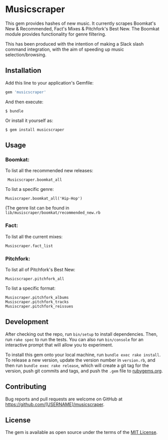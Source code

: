 # Musicscraper

This gem provides hashes of new music. It currently scrapes Boomkat's New &
Recommended, Fact's Mixes & Pitchfork's Best New. The Boomkat module provides
functionality for genre filtering.

This has been produced with the intention of making a Slack slash command
integration, with the aim of speeding up music selection/browsing.

## Installation

Add this line to your application's Gemfile:

```ruby
gem 'musicscraper'
```

And then execute:

    $ bundle

Or install it yourself as:

    $ gem install musicscraper

## Usage

### Boomkat:

To list all the recommended new releases:
```
 Musicscraper.boomkat_all
```

To list a specific genre:
```
Musiscraper.boomkat_all('Hip-Hop')
```
(The genre list can be found in `lib/musiscraper/boomkat/recommended_new.rb`

### Fact:

To list all the current mixes:
```
Musiscraper.fact_list
```

### Pitchfork:

To list all of Pitchfork's Best New:
```
Musicscraper.pitchfork_all
```

To list a specific format:
```
Musiscraper.pitchfork_albums
Musiscraper.pitchfork_tracks
Musiscraper.pitchfork_reissues
```


## Development

After checking out the repo, run `bin/setup` to install dependencies. Then, run `rake spec` to run the tests. You can also run `bin/console` for an interactive prompt that will allow you to experiment.

To install this gem onto your local machine, run `bundle exec rake install`. To release a new version, update the version number in `version.rb`, and then run `bundle exec rake release`, which will create a git tag for the version, push git commits and tags, and push the `.gem` file to [rubygems.org](https://rubygems.org).

## Contributing

Bug reports and pull requests are welcome on GitHub at https://github.com/[USERNAME]/musicscraper.


## License

The gem is available as open source under the terms of the [MIT License](http://opensource.org/licenses/MIT).

